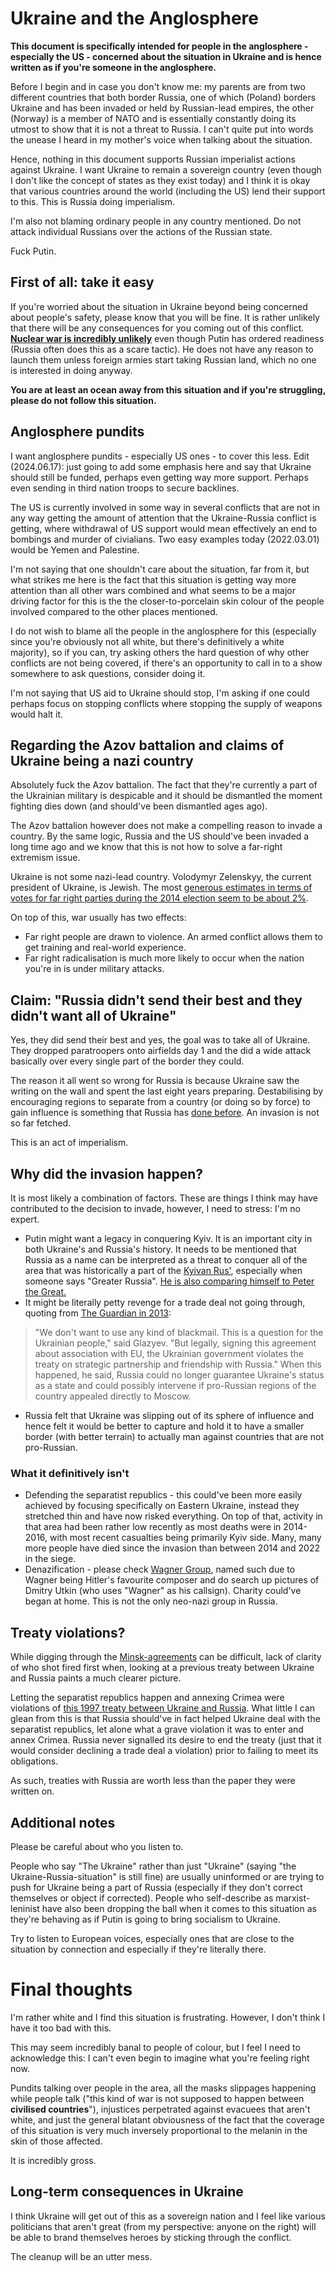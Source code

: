 # Ukraine and the Anglosphere

**This document is specifically intended for people in the anglosphere - especially the US - concerned about the situation in Ukraine and is hence written as if you're someone in the anglosphere.**

Before I begin and in case you don't know me: my parents are from two different countries that both border Russia, one of which (Poland) borders Ukraine and has been invaded or held by Russian-lead empires, the other (Norway) is a member of NATO and is essentially constantly doing its utmost to show that it is not a threat to Russia. I can't quite put into words the unease I heard in my mother's voice when talking about the situation.

Hence, nothing in this document supports Russian imperialist actions against Ukraine. I want Ukraine to remain a sovereign country (even though I don't like the concept of states as they exist today) and I think it is okay that various countries around the world (including the US) lend their support to this. This is Russia doing imperialism.

I'm also not blaming ordinary people in any country mentioned. Do not attack individual Russians over the actions of the Russian state.

Fuck Putin.

## First of all: take it easy

If you're worried about the situation in Ukraine beyond being concerned about people's safety, please know that you will be fine. It is rather unlikely that there will be any consequences for you coming out of this conflict. [**Nuclear war is incredibly unlikely**](https://www.youtube.com/watch?v=sxOO0hCCSk4) even though Putin has ordered readiness (Russia often does this as a scare tactic). He does not have any reason to launch them unless foreign armies start taking Russian land, which no one is interested in doing anyway.

**You are at least an ocean away from this situation and if you're struggling, please do not follow this situation.**

## Anglosphere pundits

I want anglosphere pundits - especially US ones - to cover this less. Edit (2024.06.17): just going to add some emphasis here and say that Ukraine should still be funded, perhaps even getting way more support. Perhaps even sending in third nation troops to secure backlines.

The US is currently involved in some way in several conflicts that are not in any way getting the amount of attention that the Ukraine-Russia conflict is getting, where withdrawal of US support would mean effectively an end to bombings and murder of civialians. Two easy examples today (2022.03.01) would be Yemen and Palestine.

I'm not saying that one shouldn't care about the situation, far from it, but what strikes me here is the fact that this situation is getting way more attention than all other wars combined and what seems to be a major driving factor for this is the the closer-to-porcelain skin colour of the people involved compared to the other places mentioned.

I do not wish to blame all the people in the anglosphere for this (especially since you're obviously not all white, but there's definitively a white majority), so if you can, try asking others the hard question of why other conflicts are not being covered, if there's an opportunity to call in to a show somewhere to ask questions, consider doing it.

I'm not saying that US aid to Ukraine should stop, I'm asking if one could perhaps focus on stopping conflicts where stopping the supply of weapons would halt it.

## Regarding the Azov battalion and claims of Ukraine being a nazi country

Absolutely fuck the Azov battalion. The fact that they're currently a part of the Ukrainian military is despicable and it should be dismantled the moment fighting dies down (and should've been dismantled ages ago).

The Azov battalion however does not make a compelling reason to invade a country. By the same logic, Russia and the US should've been invaded a long time ago and we know that this is not how to solve a far-right extremism issue.

Ukraine is not some nazi-lead country.
Volodymyr Zelenskyy, the current president of Ukraine, is Jewish. The most [generous estimates in terms of votes for far right parties during the 2014 election seem to be about 2%](https://en.wikipedia.org/wiki/2014_Ukrainian_presidential_election#Results).

On top of this, war usually has two effects:
- Far right people are drawn to violence. An armed conflict allows them to get training and real-world experience.
- Far right radicalisation is much more likely to occur when the nation you're in is under military attacks.

## Claim: "Russia didn't send their best and they didn't want all of Ukraine"

Yes, they did send their best and yes, the goal was to take all of Ukraine. They dropped paratroopers onto airfields day 1 and the did a wide attack basically over every single part of the border they could.

The reason it all went so wrong for Russia is because Ukraine saw the writing on the wall and spent the last eight years preparing. Destabilising by encouraging regions to separate from a country (or doing so by force) to gain influence is something that Russia has [done before](https://en.wikipedia.org/wiki/Russo-Georgian_War). An invasion is not so far fetched.

This is an act of imperialism.

## Why did the invasion happen?

It is most likely a combination of factors. These are things I think may have contributed to the decision to invade, however, I need to stress: I'm no expert.
- Putin might want a legacy in conquering Kyiv. It is an important city in both Ukraine's and Russia's history. It needs to be mentioned that Russia as a name can be interpreted as a threat to conquer all of the area that was historically a part of the [Kyivan Rus'](https://en.wikipedia.org/wiki/Kievan_Rus%27), especially when someone says "Greater Russia". [He is also comparing himself to Peter the Great.](https://www.youtube.com/watch?v=N2sfJjl7_Zk)
- It might be literally petty revenge for a trade deal not going through, quoting from [The Guardian in 2013](https://www.theguardian.com/world/2013/sep/22/ukraine-european-union-trade-russia): 
> "We don't want to use any kind of blackmail. This is a question for the Ukrainian people," said Glazyev. "But legally, signing this agreement about association with EU, the Ukrainian government violates the treaty on strategic partnership and friendship with Russia." When this happened, he said, Russia could no longer guarantee Ukraine's status as a state and could possibly intervene if pro-Russian regions of the country appealed directly to Moscow.
- Russia felt that Ukraine was slipping out of its sphere of influence and hence felt it would be better to capture and hold it to have a smaller border (with better terrain) to actually man against countries that are not pro-Russian.

### What it definitively isn't
- Defending the separatist republics - this could've been more easily achieved by focusing specifically on Eastern Ukraine, instead they stretched thin and have now risked everything. On top of that, activity in that area had been rather low recently as most deaths were in 2014-2016, with most recent casualties being primarily Kyiv side. Many, many more people have died since the invasion than between 2014 and 2022 in the siege.
- Denazification -  please check [Wagner Group](https://en.wikipedia.org/wiki/Wagner_Group), named such due to Wagner being Hitler's favourite composer and do search up pictures of Dmitry Utkin (who uses "Wagner" as his callsign). Charity could've began at home. This is not the only neo-nazi group in Russia.

## Treaty violations?

While digging through the [Minsk-agreements](https://en.wikipedia.org/wiki/Minsk_agreements) can be difficult, lack of clarity of who shot fired first when, looking at a previous treaty between Ukraine and Russia paints a much clearer picture.

Letting the separatist republics happen and annexing Crimea were violations of [this 1997 treaty between Ukraine and Russia](https://en.wikipedia.org/wiki/Russian%E2%80%93Ukrainian_Friendship_Treaty). What little I can glean from this is that Russia should've in fact helped Ukraine deal with the separatist republics, let alone what a grave violation it was to enter and annex Crimea. Russia never signalled its desire to end the treaty (just that it would consider declining a trade deal a violation) prior to failing to meet its obligations.

As such, treaties with Russia are worth less than the paper they were written on.

## Additional notes

Please be careful about who you listen to.

People who say "The Ukraine" rather than just "Ukraine" (saying "the Ukraine-Russia-situation" is still fine) are usually uninformed or are trying to push for Ukraine being a part of Russia (especially if they don't correct themselves or object if corrected). People who self-describe as marxist-leninist have also been dropping the ball when it comes to this situation as they're behaving as if Putin is going to bring socialism to Ukraine.

Try to listen to European voices, especially ones that are close to the situation by connection and especially if they're literally there.

# Final thoughts

I'm rather white and I find this situation is frustrating. However, I don't think I have it too bad with this.

This may seem incredibly banal to people of colour, but I feel I need to acknowledge this: I can't even begin to imagine what you're feeling right now.

Pundits talking over people in the area, all the masks slippages happening while people talk ("this kind of war is not supposed to happen between **civilised countries**"), injustices perpetrated against evacuees that aren't white, and just the general blatant obviousness of the fact that the coverage of this situation is very much inversely proportional to the melanin in the skin of those affected.

It is incredibly gross.

## Long-term consequences in Ukraine

I think Ukraine will get out of this as a sovereign nation and I feel like various politicians that aren't great (from my perspective: anyone on the right) will be able to brand themselves heroes by sticking through the conflict.

The cleanup will be an utter mess.
